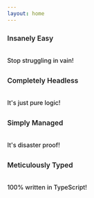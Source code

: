 ```yaml
---
layout: home
---
```


<script setup>
    import VuertHero from "./components/pages/VuertHero.vue";
    import VuertFeatures from "./components/pages/VuertFeatures.vue";
    import VuertFeature from "./components/pages/VuertFeature.vue";
</script>

<VuertHero />
<VuertFeatures :grid="4">
    <VuertFeature icon="🤯">
        <h2 class="title">
            Insanely Easy
        </h2>
        <h4 class="subtitle">
            Stop struggling in vain!
        </h4>
        <!--
        <p class="details">
            Done like you would... Designed to be as developer-friendly as possible.<br />
            Go straight to the point!
        </p>
        -->
    </VuertFeature>
    <VuertFeature icon="🧟">
        <h2 class="title">
            Completely Headless
        </h2>
        <h4 class="subtitle">
            It's just pure logic!
        </h4>
        <!--
        <p class="details">
            Vuert comes with no style... Actually, it comes with no renderable elements!<br />
            This allows you to define your own components and to style them to match exactly your desired theme.<br />
            Unleash your imagination!
        </p>
        -->
    </VuertFeature>
    <VuertFeature icon="🧞">
        <h2 class="title">
            Simply Managed
        </h2>
        <h4 class="subtitle">
            It's disaster proof!
        </h4>
        <!--
        <p class="details">
            Say your app enters an infinite loop emitting gazillions of alerts...<br />
            Your users won't be overwhelmed with popups and notifications!<br />
            Everything will continue working just fine... Even if your app is imploding, under the hood.<br />
            <br />
            <i>
                Someone said "Debouncing" or "Throttling"?<br />
                There will be in future releases!
            </i><br />
            <br />
            Don't worry about what happens... Just stay focused on what you do best.<br />
            Slee... <i>Ahem...</i> Develop soundly!
        </p>
        -->
    </VuertFeature>
    <VuertFeature icon="💎">
        <h2 class="title">
            Meticulously Typed
        </h2>
        <h4 class="subtitle">
            100% written in TypeScript!
        </h4>
        <!--
        <p class="details">
            You know what it's need as an input... You know what you get as an output.<br />
            As simple as that... You can't go wrong!
        </p>
        -->
    </VuertFeature>
</VuertFeatures>

<style lang="scss" scoped>
    .title
    {
        font-size: 16px;
        font-weight: 600;
        line-height: 24px;
    }
    .subtitle
    {
        color: var(--vp-c-text-2);
        font-size: 14px;
        font-weight: 500;
        line-height: 24px;
        padding-top: 8px;
    }
    .details
    {

    }
</style>
